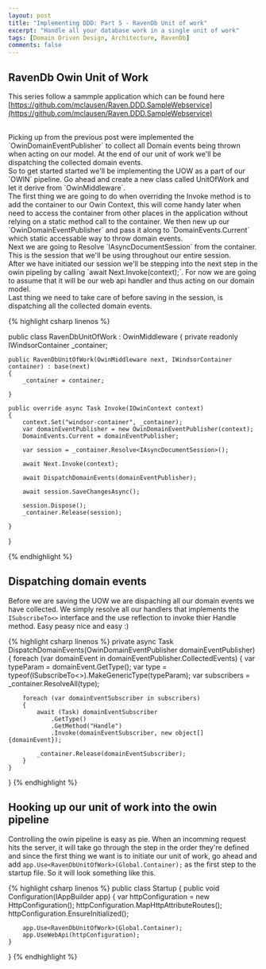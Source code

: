 ```yaml
---
layout: post
title: "Implementing DDD: Part 5 - RavenDb Unit of work"
excerpt: "Handle all your database work in a single unit of work"
tags: [Domain Driven Design, Architecture, RavenDb]
comments: false
---
```


## RavenDb Owin Unit of Work

This series follow a sammple application which can be found here [https://github.com/mclausen/Raven.DDD.SampleWebservice](https://github.com/mclausen/Raven.DDD.SampleWebservice)

<br/>
Picking up from the previous post were implemented the `OwinDomainEventPublisher` to collect all Domain events being thrown when acting on our model. At the end of our unit of work we'll be dispatching the collected domain events.

<br/>
So to get started started we'll be implementing the UOW as a part of our `OWIN` pipeline. Go ahead and create a new class called UnitOfWork and let it derive from `OwinMiddleware`.

<br/>
The first thing we are going to do when overriding the Invoke method is to add the container to our Owin Context, this will come handy later when need to access the container from other places in the application without relying on a static method call to the container.
We then new up our `OwinDomainEventPublisher` and pass it along to `DomainEvents.Current` which static accessable way to throw domain events.

<br/>
Next we are going to Resolve `IAsyncDocumentSession` from  the container. This is the session that we'll be using throughout our entire session. 

<br/>
After we have initiated our session we'll be stepping into the next step in the owin pipeling by calling `await Next.Invoke(context);`. For now we are going to assume that it will be our web api handler and thus acting on our domain model.

<br/>
Last thing we need to take care of before saving in the session, is dispatching all the collected domain events.

{% highlight csharp linenos %}

public class RavenDbUnitOfWork : OwinMiddleware
{
    private readonly IWindsorContainer _container;

    public RavenDbUnitOfWork(OwinMiddleware next, IWindsorContainer container) : base(next)
    {
        _container = container;

    }

    public override async Task Invoke(IOwinContext context)
    {
        context.Set("windsor-container", _container);
        var domainEventPublisher = new OwinDomainEventPublisher(context);
        DomainEvents.Current = domainEventPublisher;

        var session = _container.Resolve<IAsyncDocumentSession>();

        await Next.Invoke(context);

        await DispatchDomainEvents(domainEventPublisher);

        await session.SaveChangesAsync();

        session.Dispose();
        _container.Release(session);
        
    }
}

{% endhighlight %}

## Dispatching domain events

Before we are saving the UOW we are dispaching all our domain events we have collected. We simply resolve all our handlers that implements the `ISubscribeTo<>` interface and the use reflection to invoke thier Handle method. Easy peasy nice and easy :)

{% highlight csharp linenos %}
private async Task DispatchDomainEvents(OwinDomainEventPublisher domainEventPublisher)
{
    foreach (var domainEvent in domainEventPublisher.CollectedEvents)
    {
        var typeParam = domainEvent.GetType();
        var type = typeof(ISubscribeTo<>).MakeGenericType(typeParam);
        var subscribers = _container.ResolveAll(type);

        foreach (var domainEventSubscriber in subscribers)
        {
            await (Task) domainEventSubscriber
                .GetType()
                .GetMethod("Handle")
                .Invoke(domainEventSubscriber, new object[] {domainEvent});

            _container.Release(domainEventSubscriber);
        }
    }
}
{% endhighlight %}

## Hooking up our unit of work into the owin pipeline

Controlling the owin pipeline is easy as pie. When an incomming request hits the server, it will take go through the step in the order they're defined and since the first thing we want is to initiate our unit of work, go ahead and add  `app.Use<RavenDbUnitOfWork>(Global.Container);` as the first step to the startup file. So it will look something like this.

{% highlight csharp linenos %}
public class Startup
{
    public void Configuration(IAppBuilder app)
    {
        var httpConfiguration = new HttpConfiguration();
        httpConfiguration.MapHttpAttributeRoutes();
        httpConfiguration.EnsureInitialized();

        app.Use<RavenDbUnitOfWork>(Global.Container);
        app.UseWebApi(httpConfiguration);
    }
}
{% endhighlight %}

